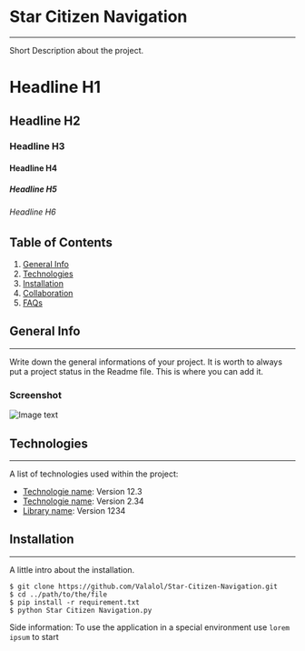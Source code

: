 # Star Citizen Navigation
***
Short Description about the project.

# Headline H1
## Headline H2
### Headline H3
#### Headline H4
##### Headline H5
###### Headline H6


## Table of Contents
1. [General Info](#general-info)
2. [Technologies](#technologies)
3. [Installation](#installation)
4. [Collaboration](#collaboration)
5. [FAQs](#faqs)


## General Info
***
Write down the general informations of your project. It is worth to always put a project status in the Readme file. This is where you can add it.
### Screenshot
![Image text](/main/icon.ico)


## Technologies
***
A list of technologies used within the project:
* [Technologie name](https://example.com): Version 12.3
* [Technologie name](https://example.com): Version 2.34
* [Library name](https://example.com): Version 1234


## Installation
***
A little intro about the installation.
```
$ git clone https://github.com/Valalol/Star-Citizen-Navigation.git
$ cd ../path/to/the/file
$ pip install -r requirement.txt 
$ python Star Citizen Navigation.py
```
Side information: To use the application in a special environment use ```lorem ipsum``` to start



